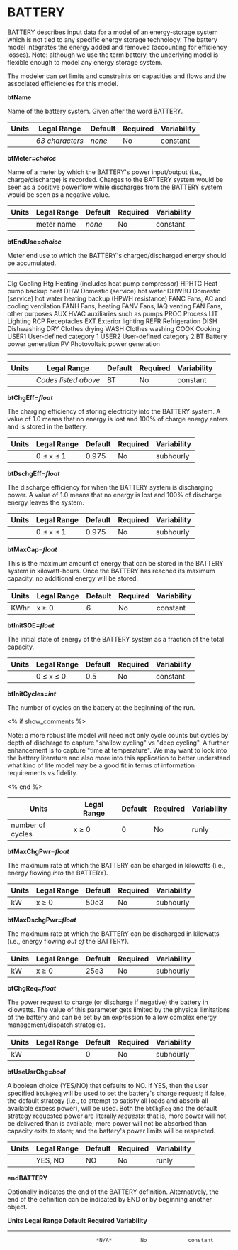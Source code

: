 # BATTERY

BATTERY describes input data for a model of an energy-storage system which is not tied to any specific energy storage technology. The battery model integrates the energy added and removed (accounting for efficiency losses). Note: although we use the term battery, the underlying model is flexible enough to model any energy storage system.

The modeler can set limits and constraints on capacities and flows and the associated efficiencies for this model.

**btName**

Name of the battery system. Given after the word BATTERY.

|**Units**|**Legal Range**|**Default**|**Required**|**Variability**|
|---------|---------------|-----------|------------|---------------|
|         |*63 characters*|*none*     |No          |constant       |

**btMeter=*choice***

Name of a meter by which the BATTERY's power input/output (i.e., charge/discharge) is recorded. Charges to the BATTERY system would be seen as a positive powerflow while discharges from the BATTERY system would be seen as a negative value.

|**Units**|**Legal Range**|**Default**|**Required**|**Variability**|
|---------|---------------|-----------|------------|---------------|
|         |meter name     |*none*     |No          |constant       |

**btEndUse=*choice***

Meter end use to which the BATTERY's charged/discharged energy should be accumulated.

  ------- -------------------------------------------------------------
  Clg     Cooling
  Htg     Heating (includes heat pump compressor)
  HPHTG   Heat pump backup heat
  DHW     Domestic (service) hot water
  DHWBU   Domestic (service) hot water heating backup (HPWH resistance)
  FANC    Fans, AC and cooling ventilation
  FANH    Fans, heating
  FANV    Fans, IAQ venting
  FAN     Fans, other purposes
  AUX     HVAC auxiliaries such as pumps
  PROC    Process
  LIT     Lighting
  RCP     Receptacles
  EXT     Exterior lighting
  REFR    Refrigeration
  DISH    Dishwashing
  DRY     Clothes drying
  WASH    Clothes washing
  COOK    Cooking
  USER1   User-defined category 1
  USER2   User-defined category 2
  BT      Battery power generation
  PV      Photovoltaic power generation
  ------- -------------------------------------------------------------

|**Units**|   **Legal Range**  |**Default**|**Required**|**Variability**|
|---------|--------------------|-----------|------------|---------------|
|         |*Codes listed above*|     BT    |No          |constant       |

**btChgEff=*float***

The charging efficiency of storing electricity into the BATTERY system. A value of 1.0 means that no energy is lost and 100% of charge energy enters and is stored in the battery.

|**Units**|**Legal Range**  |**Default**|**Required**|**Variability**|
|---------|-----------------|-----------|------------|---------------|
|         |0 $\le$ x $\le$ 1|0.975      |No          |subhourly      |

**btDschgEff=*float***

The discharge efficiency for when the BATTERY system is discharging power. A value of 1.0 means that no energy is lost and 100% of discharge energy leaves the system.

|**Units**| **Legal Range**   |**Default**|**Required**|**Variability**|
|---------|-------------------|-----------|------------|---------------|
|         | 0 $\le$ x $\le$ 1 |0.975      |     No     |subhourly      |

**btMaxCap=*float***

This is the maximum amount of energy that can be stored in the BATTERY system in kilowatt-hours. Once the BATTERY has reached its maximum capacity, no additional energy will be stored.

|**Units**|**Legal Range**|**Default**|**Required**|**Variability**|
|---------|---------------|-----------|------------|---------------|
| KWhr    | x $\ge$ 0     | 6         |No          |constant       |

**btInitSOE=*float***

The initial state of energy of the BATTERY system as a fraction of the total capacity.

|**Units**|**Legal Range**    |**Default**|**Required**|**Variability**|
|---------|-------------------|-----------|------------|---------------|
|         | 0 $\le$ x $\le$ 0 |    0.5    |No          |constant       |

**btInitCycles=*int***

The number of cycles on the battery at the beginning of the run.

<% if show_comments %>

Note: a more robust life model will need not only cycle counts but cycles by depth of discharge to capture "shallow cycling" vs "deep cycling". A further enhancement is to capture "time at temperature". We may want to look into the battery literature and also more into this application to better understand what kind of life model may be a good fit in terms of information requirements vs fidelity.

<% end %>

<!--
# Implementation idea for ERB-based table generator
CsvTable.new(header: true).render(<<TABLE)
Units,            Legal Range, Default, Required, Variability
number of cycles, $\ge$ 0,     0,       No,       runly
TABLE
-->

|**Units**|**Legal Range**|**Default**|**Required**|**Variability**|
|---------|---------------|-----------|------------|---------------|
|number of cycles|x $\ge$ 0|0         |No          |runly          |

**btMaxChgPwr=*float***

The maximum rate at which the BATTERY can be charged in kilowatts (i.e., energy flowing *into* the BATTERY).

|**Units**|**Legal Range**|**Default**|**Required**|**Variability**|
|---------|---------------|-----------|------------|---------------|
| kW      | x $\ge$ 0     | 50e3      |No          |subhourly      |

**btMaxDschgPwr=*float***

The maximum rate at which the BATTERY can be discharged in kilowatts (i.e., energy flowing *out of* the BATTERY).

|**Units**|**Legal Range**|**Default**|**Required**|**Variability**|
|---------|---------------|-----------|------------|---------------|
| kW      | x $\ge$ 0     | 25e3      |No          |subhourly      |

**btChgReq=*float***

The power request to charge (or discharge if negative) the battery in kilowatts. The value of this parameter gets limited by the physical limitations of the battery and can be set by an expression to allow complex energy management/dispatch strategies.

|**Units**|**Legal Range** |**Default**|**Required**|**Variability**|
|---------|----------------|-----------|------------|---------------|
| kW      |                | 0         |No          |subhourly      |

**btUseUsrChg=*bool***

A boolean choice (YES/NO) that defaults to NO. If YES, then the user specified `btChgReq` will be used to set the battery's charge request; if false, the default strategy (i.e., to attempt to satisfy all loads and absorb all available excess power), will be used. Both the `btChgReq` and the default strategy requested power are literally *requests*: that is, more power will not be delivered than is available; more power will not be absorbed than capacity exits to store; and the battery's power limits will be respected.

|**Units**|**Legal Range**|**Default**|**Required**|**Variability**|
|---------|---------------|-----------|------------|---------------|
|         | YES, NO       | NO        | No         |runly          |

**endBATTERY**

Optionally indicates the end of the BATTERY definition. Alternatively, the end of the definition can be indicated by END or by beginning another object.

  **Units**   **Legal Range**   **Default**   **Required**   **Variability**
  ----------- ----------------- ------------- -------------- -----------------
                                *N/A*         No             constant

<!--
Probes? Control strategies?

SOE

-->
